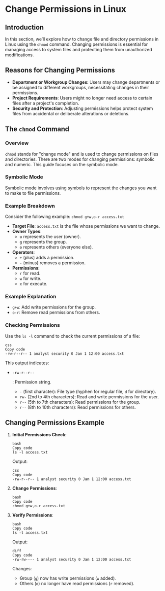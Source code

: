 # Change Permissions in Linux

## Introduction

In this section, we’ll explore how to change file and directory permissions in Linux using the `chmod` command. Changing permissions is essential for managing access to system files and protecting them from unauthorized modifications.

## Reasons for Changing Permissions

- **Department or Workgroup Changes**: Users may change departments or be assigned to different workgroups, necessitating changes in their permissions.
- **Project Requirements**: Users might no longer need access to certain files after a project's completion.
- **Security and Protection**: Adjusting permissions helps protect system files from accidental or deliberate alterations or deletions.

## The `chmod` Command

### Overview

`chmod` stands for "change mode" and is used to change permissions on files and directories. There are two modes for changing permissions: symbolic and numeric. This guide focuses on the symbolic mode.

### Symbolic Mode

Symbolic mode involves using symbols to represent the changes you want to make to file permissions.

### Example Breakdown

Consider the following example: `chmod g+w,o-r access.txt`

- **Target File**: `access.txt` is the file whose permissions we want to change.
- **Owner Types**:
  - `u` represents the user (owner).
  - `g` represents the group.
  - `o` represents others (everyone else).
- **Operators**:
  - `+` (plus) adds a permission.
  - `-` (minus) removes a permission.
- **Permissions**:
  - `r` for read.
  - `w` for write.
  - `x` for execute.

### Example Explanation

- `g+w`: Add write permissions for the group.
- `o-r`: Remove read permissions from others.

### Checking Permissions

Use the `ls -l` command to check the current permissions of a file:

```
css
Copy code
-rw-r--r-- 1 analyst security 0 Jan 1 12:00 access.txt
```

This output indicates:

- ```
  -rw-r--r--
  ```

  : Permission string.

  - `-` (first character): File type (hyphen for regular file, `d` for directory).
  - `rw-` (2nd to 4th characters): Read and write permissions for the user.
  - `r--` (5th to 7th characters): Read permissions for the group.
  - `r--` (8th to 10th characters): Read permissions for others.

## Changing Permissions Example

1. **Initial Permissions Check**:

   ```
   bash
   Copy code
   ls -l access.txt
   ```

   Output:

   ```
   css
   Copy code
   -rw-r--r-- 1 analyst security 0 Jan 1 12:00 access.txt
   ```

2. **Change Permissions**:

   ```
   bash
   Copy code
   chmod g+w,o-r access.txt
   ```

3. **Verify Permissions**:

   ```
   bash
   Copy code
   ls -l access.txt
   ```

   Output:

   ```
   diff
   Copy code
   -rw-rw---- 1 analyst security 0 Jan 1 12:00 access.txt
   ```

   Changes:

   - Group (`g`) now has write permissions (`w` added).
   - Others (`o`) no longer have read permissions (`r` removed).

## 
